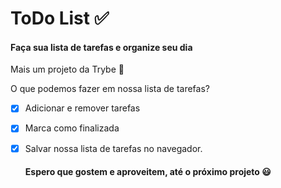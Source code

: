 # ToDo List :white_check_mark:

#### Faça sua lista de tarefas e organize seu dia



Mais um projeto da Trybe :rocket: 

O que podemos fazer em nossa lista de tarefas?

- [x] Adicionar e remover tarefas

- [x] Marca como finalizada

- [x] Salvar nossa lista de tarefas no navegador.

  #### Espero que gostem e aproveitem, até o próximo projeto :smiley:
